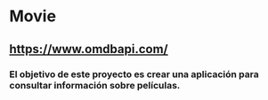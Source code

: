 # Movie 

## https://www.omdbapi.com/ 

### El objetivo de este proyecto es crear una aplicación para consultar información sobre películas. 

